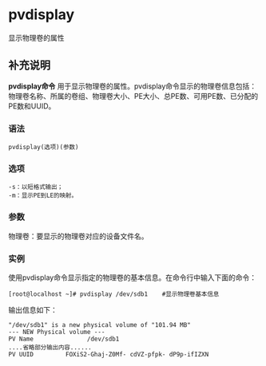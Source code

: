 pvdisplay
===

显示物理卷的属性

## 补充说明

**pvdisplay命令** 用于显示物理卷的属性。pvdisplay命令显示的物理卷信息包括：物理卷名称、所属的卷组、物理卷大小、PE大小、总PE数、可用PE数、已分配的PE数和UUID。

### 语法

```shell
pvdisplay(选项)(参数)
```

### 选项

```shell
-s：以短格式输出；
-m：显示PE到LE的映射。
```

### 参数

物理卷：要显示的物理卷对应的设备文件名。

### 实例

使用pvdisplay命令显示指定的物理卷的基本信息。在命令行中输入下面的命令：

```shell
[root@localhost ~]# pvdisplay /dev/sdb1    #显示物理卷基本信息
```

输出信息如下：

```shell
"/dev/sdb1" is a new physical volume of "101.94 MB"
--- NEW Physical volume ---
PV Name               /dev/sdb1
....省略部分输出内容......
PV UUID         FOXiS2-Ghaj-Z0Mf- cdVZ-pfpk- dP9p-ifIZXN
```


<!-- Linux命令行搜索引擎：https://jaywcjlove.github.io/linux-command/ -->